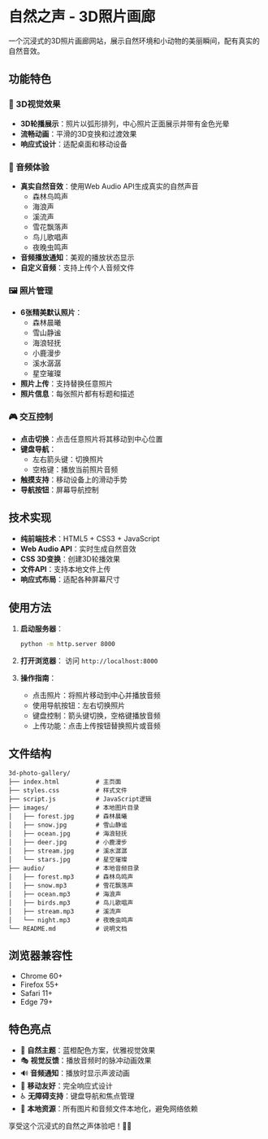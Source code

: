 # 自然之声 - 3D照片画廊

一个沉浸式的3D照片画廊网站，展示自然环境和小动物的美丽瞬间，配有真实的自然音效。

## 功能特色

### 🎨 3D视觉效果
- **3D轮播展示**：照片以弧形排列，中心照片正面展示并带有金色光晕
- **流畅动画**：平滑的3D变换和过渡效果
- **响应式设计**：适配桌面和移动设备

### 🎵 音频体验
- **真实自然音效**：使用Web Audio API生成真实的自然声音
  - 森林鸟鸣声
  - 海浪声
  - 溪流声
  - 雪花飘落声
  - 鸟儿歌唱声
  - 夜晚虫鸣声
- **音频播放通知**：美观的播放状态显示
- **自定义音频**：支持上传个人音频文件

### 🖼️ 照片管理
- **6张精美默认照片**：
  - 森林晨曦
  - 雪山静谧
  - 海浪轻抚
  - 小鹿漫步
  - 溪水潺潺
  - 星空璀璨
- **照片上传**：支持替换任意照片
- **照片信息**：每张照片都有标题和描述

### 🎮 交互控制
- **点击切换**：点击任意照片将其移动到中心位置
- **键盘导航**：
  - 左右箭头键：切换照片
  - 空格键：播放当前照片音频
- **触摸支持**：移动设备上的滑动手势
- **导航按钮**：屏幕导航控制

## 技术实现

- **纯前端技术**：HTML5 + CSS3 + JavaScript
- **Web Audio API**：实时生成自然音效
- **CSS 3D变换**：创建3D轮播效果
- **文件API**：支持本地文件上传
- **响应式布局**：适配各种屏幕尺寸

## 使用方法

1. **启动服务器**：
   ```bash
   python -m http.server 8000
   ```

2. **打开浏览器**：
   访问 `http://localhost:8000`

3. **操作指南**：
   - 点击照片：将照片移动到中心并播放音频
   - 使用导航按钮：左右切换照片
   - 键盘控制：箭头键切换，空格键播放音频
   - 上传功能：点击上传按钮替换照片或音频

## 文件结构

```
3d-photo-gallery/
├── index.html          # 主页面
├── styles.css          # 样式文件
├── script.js           # JavaScript逻辑
├── images/             # 本地图片目录
│   ├── forest.jpg      # 森林晨曦
│   ├── snow.jpg        # 雪山静谧
│   ├── ocean.jpg       # 海浪轻抚
│   ├── deer.jpg        # 小鹿漫步
│   ├── stream.jpg      # 溪水潺潺
│   └── stars.jpg       # 星空璀璨
├── audio/              # 本地音频目录
│   ├── forest.mp3      # 森林鸟鸣声
│   ├── snow.mp3        # 雪花飘落声
│   ├── ocean.mp3       # 海浪声
│   ├── birds.mp3       # 鸟儿歌唱声
│   ├── stream.mp3      # 溪流声
│   └── night.mp3       # 夜晚虫鸣声
└── README.md           # 说明文档
```

## 浏览器兼容性

- Chrome 60+
- Firefox 55+
- Safari 11+
- Edge 79+

## 特色亮点

- 🌿 **自然主题**：蓝橙配色方案，优雅视觉效果
- 🎭 **视觉反馈**：播放音频时的脉冲动画效果
- 🔊 **音频通知**：播放时显示声波动画
- 📱 **移动友好**：完全响应式设计
- ♿ **无障碍支持**：键盘导航和焦点管理
- 💾 **本地资源**：所有图片和音频文件本地化，避免网络依赖

享受这个沉浸式的自然之声体验吧！🌲🎵
